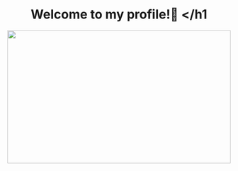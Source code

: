### <h1 align="center"> Welcome to my profile!👋 </h1

<div id="header" align="center" >
  <img src="https://media1.giphy.com/media/3o7qDPxorBbvpB1Pby/giphy.gif?cid=ecf05e47z0dnrfobgfohf26240oz5t5w9em2ze2r83aaou7y&rid=giphy.gif&ct=g" width="100%" height="300"/>
</div>
<!--
**Exooo1/Exooo1** is a ✨ _special_ ✨ repository because its `README.md` (this file) appears on your GitHub profile.

Here are some ideas to get you started:

- 🔭 I’m currently working on ...
- 🌱 I’m currently learning ...
- 👯 I’m looking to collaborate on ...
- 🤔 I’m looking for help with ...
- 💬 Ask me about ...
- 📫 How to reach me: ...
- 😄 Pronouns: ...
- ⚡ Fun fact: ...
-->
